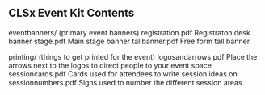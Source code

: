 CLSx Event Kit Contents
-----------------------

eventbanners/ (primary event banners)
	registration.pdf	Registraton desk banner
	stage.pdf		Main stage banner
	tallbanner.pdf		Free form tall banner

printing/ (things to get printed for the event)
	logosandarrows.pdf	Place the arrows next to the logos to direct people to your event space
	sessioncards.pdf	Cards used for attendees to write session ideas on
	sessionnumbers.pdf	Signs used to number the different session areas
